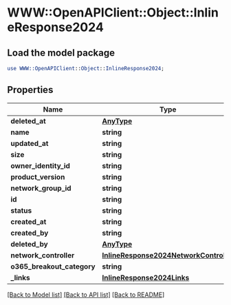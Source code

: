 # WWW::OpenAPIClient::Object::InlineResponse2024

## Load the model package
```perl
use WWW::OpenAPIClient::Object::InlineResponse2024;
```

## Properties
Name | Type | Description | Notes
------------ | ------------- | ------------- | -------------
**deleted_at** | [**AnyType**](.md) |  | 
**name** | **string** |  | 
**updated_at** | **string** |  | 
**size** | **string** |  | 
**owner_identity_id** | **string** |  | 
**product_version** | **string** |  | 
**network_group_id** | **string** |  | 
**id** | **string** |  | 
**status** | **string** |  | 
**created_at** | **string** |  | 
**created_by** | **string** |  | 
**deleted_by** | [**AnyType**](.md) |  | 
**network_controller** | [**InlineResponse2024NetworkController**](InlineResponse2024NetworkController.md) |  | 
**o365_breakout_category** | **string** |  | 
**_links** | [**InlineResponse2024Links**](InlineResponse2024Links.md) |  | 

[[Back to Model list]](../README.md#documentation-for-models) [[Back to API list]](../README.md#documentation-for-api-endpoints) [[Back to README]](../README.md)


